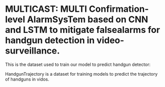#  MULTICAST: MULTI Confirmation-level AlarmSysTem based on CNN and LSTM to mitigate falsealarms for handgun detection in video-surveillance. 

This is the dataset used to train our model to predict handgun detector:

HandgunTrajectory is a dataset for training models to predict the trajectory of handguns in vidos. 
